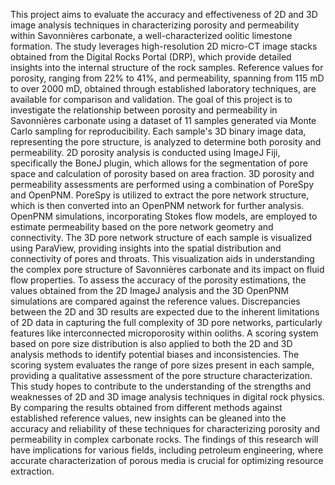 This project aims to evaluate the accuracy and effectiveness of 2D and 3D image analysis techniques in 
characterizing porosity and permeability within Savonnières carbonate, a well-characterized oolitic 
limestone formation. The study leverages high-resolution 2D micro-CT image stacks obtained from the
Digital Rocks Portal (DRP), which provide detailed insights into the internal structure of the rock
samples. Reference values for porosity, ranging from 22% to 41%, and permeability, spanning from 115
mD to over 2000 mD, obtained through established laboratory techniques, are available for comparison
and validation.
The goal of this project is to investigate the relationship between porosity and permeability in
Savonnières carbonate using a dataset of 11 samples generated via Monte Carlo sampling for
reproducibility. Each sample's 3D binary image data, representing the pore structure, is analyzed to
determine both porosity and permeability.
2D porosity analysis is conducted using ImageJ Fiji, specifically the BoneJ plugin, which allows for the
segmentation of pore space and calculation of porosity based on area fraction. 3D porosity and 
permeability assessments are performed using a combination of PoreSpy and OpenPNM. PoreSpy is 
utilized to extract the pore network structure, which is then converted into an OpenPNM network for
further analysis. OpenPNM simulations, incorporating Stokes flow models, are employed to estimate 
permeability based on the pore network geometry and connectivity.
The 3D pore network structure of each sample is visualized using ParaView, providing insights into the
spatial distribution and connectivity of pores and throats. This visualization aids in understanding the
complex pore structure of Savonnières carbonate and its impact on fluid flow properties.
To assess the accuracy of the porosity estimations, the values obtained from the 2D ImageJ analysis
and the 3D OpenPNM simulations are compared against the reference values. Discrepancies between the
2D and 3D results are expected due to the inherent limitations of 2D data in capturing the full 
complexity of 3D pore networks, particularly features like interconnected microporosity within ooliths.
A scoring system based on pore size distribution is also applied to both the 2D and 3D analysis 
methods to identify potential biases and inconsistencies. The scoring system evaluates the range of
pore sizes present in each sample, providing a qualitative assessment of the pore structure 
characterization.
This study hopes to contribute to the understanding of the strengths and weaknesses of 2D and 3D 
image analysis techniques in digital rock physics. By comparing the results obtained from 
different methods against established reference values, new insights can be gleaned into the 
accuracy and reliability of these techniques for characterizing porosity and permeability in 
complex carbonate rocks. The findings of this research will have implications for various fields,
including petroleum engineering, where accurate characterization of porous media is crucial for 
optimizing resource extraction.
